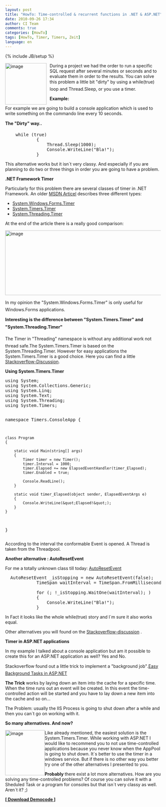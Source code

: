 ```yaml
---
layout: post
title: "HowTo: Time-controlled & recurrent functions in .NET & ASP.NET"
date: 2010-09-26 17:34
author: CI Team
comments: true
categories: [HowTo]
tags: [HowTo, Timer, Timers, Zeit]
language: en
---
```

{% include JB/setup %}
<p><img style="border-right-width: 0px; margin: 0px 10px 0px 0px; display: inline; border-top-width: 0px; border-bottom-width: 0px; border-left-width: 0px" title="image" border="0" alt="image" align="left" src="{{BASE_PATH}}/assets/wp-images-de/image1038.png" width="134" height="134" /></p>
<p>During a project we had the order to run a specific SQL request after several minutes or seconds and to evaluate them in order to the results. You can solve this problem a little bit "dirty" by using a while(true) loop and Thread.Sleep, or you use a timer.</p> 
<strong>Example:</strong>  

<p>For example we are going to build a console application which is used to write something on the commando line every 10 seconds.</p>
<p><strong>The "Dirty" way..</strong></p>
<pre class="c#">
    while (true)
            {
                Thread.Sleep(1000);
                Console.WriteLine(&quot;Bla!&quot;);
            }
</pre>

<p>This alternative works but it isn´t very classy. And especially if you are planning to do two or three things in order you are going to have a problem.</p>

<p><strong>.NET Framework <strong>Timer</strong></strong></p>

<p>Particularly for this problem there are several classes of timer in .NET Framework. An older <a href="http://msdn.microsoft.com/en-us/magazine/cc164015.aspx">MSDN Articel</a> describes three different types:</p>

<ul>
  <li><a href="http://msdn.microsoft.com/de-de/library/system.windows.forms.timer(VS.80).aspx">System.Windows.Forms.Timer</a> </li>

  <li><a href="http://msdn.microsoft.com/en-us/library/system.timers.timer.aspx">System.Timers.Timer</a> </li>

  <li><a href="http://msdn.microsoft.com/de-de/library/system.threading.timer(VS.80).aspx">System.Threading.Timer</a> </li>
</ul>

<p>At the end of the article there is a really good comparison:</p>

<p><a href="{{BASE_PATH}}/assets/wp-images-de/image1039.png"><img style="border-right-width: 0px; display: inline; border-top-width: 0px; border-bottom-width: 0px; border-left-width: 0px" title="image" border="0" alt="image" src="{{BASE_PATH}}/assets/wp-images-de/image_thumb222.png" width="523" height="209" /></a></p>

<p>In my opinion the "System.Windows.Forms.Timer" is only useful for Windows.Forms applications.</p>

<p><strong>Interesting is the difference between "System.Timers.Timer" and "System.Threading.Timer"</strong></p>

<p>The Timer in "Threading" namespace is without any additional work not thread safe.The System.Timers.Timer is based on the System.Threading.Timer. However for easy applications the System.Timers.Timer is a good choice. Here you can find a little&#160; <a href="http://stackoverflow.com/questions/1416803/system-timers-timer-vs-system-threading-timer">Stackoverflow-Discussion</a>.</p>

<p><strong>Using System.Timers.Timer</strong></p>

<div style="padding-bottom: 0px; margin: 0px; padding-left: 0px; padding-right: 0px; display: inline; float: none; padding-top: 0px" id="scid:812469c5-0cb0-4c63-8c15-c81123a09de7:67d14628-1490-4bd2-8a93-e2c134a8aa90" class="wlWriterSmartContent">
  <pre class="c#">using System;
using System.Collections.Generic;
using System.Linq;
using System.Text;
using System.Threading;
using System.Timers;

namespace Timers.ConsoleApp
{

    class Program
    {

        static void Main(string[] args)
        {
            Timer timer = new Timer();
            timer.Interval = 1000;
            timer.Elapsed += new ElapsedEventHandler(timer_Elapsed);
            timer.Enabled = true;

            Console.ReadLine();
        }

        static void timer_Elapsed(object sender, ElapsedEventArgs e)
        {
            Console.WriteLine(&quot;Elapsed!&quot;);
        }
    }
}</pre>
</div>

<p>According to the interval the conformable Event is opened. A Thread is taken from the Threadpool.</p>

<p><strong>Another alternative : AutoResetEvent</strong></p>

<p>For me a totally unknown class till today: <a href="http://msdn.microsoft.com/en-us/library/system.threading.autoresetevent.aspx">AutoResetEvent</a></p>


<pre class="c#">
  AutoResetEvent _isStopping = new AutoResetEvent(false);
            TimeSpan waitInterval = TimeSpan.FromMilliseconds(1000);

            for (; !_isStopping.WaitOne(waitInterval); )
            {
                Console.WriteLine(&quot;Bla!&quot;);
            }
</pre>

<p>In Fact it looks like the whole while(true) story and I´m sure it also works equal.</p>

<p>Other alternatives you will found on the <a href="http://stackoverflow.com/questions/2822441/system-timers-timer-threading-timer-vs-thread-with-whileloop-thread-sleep-for-p">Stackoverflow-discussion</a> .</p>

<p><strong>Timer in ASP.NET applications </strong></p>

<p>In my example I talked about a console application but am it possible to create this for an ASP.NET application as well? Yes and No.</p>

<p>Stackoverflow found out a little trick to implement a "background job".<a href="http://blog.stackoverflow.com/2008/07/easy-background-tasks-in-aspnet/">Easy Background Tasks in ASP.NET</a></p>

<p><strong>The Trick </strong>works by laying down an item into the cache for a specific time. When the time runs out an event will be created. In this event the time-controlled action will be started and you have to lay down a new item into the cache and so on...</p>

<p>The Problem: usually the IIS Process is going to shut down after a while and then you can´t go on working with it.</p>

<p><strong>So many alternatives. And now?</strong></p>

<p><a href="{{BASE_PATH}}/assets/wp-images-de/image1040.png"><img style="border-right-width: 0px; display: inline; border-top-width: 0px; border-bottom-width: 0px; margin-left: 0px; border-left-width: 0px; margin-right: 0px" title="image" border="0" alt="image" align="left" src="{{BASE_PATH}}/assets/wp-images-de/image_thumb223.png" width="128" height="146" /></a></p>

<p>Like already mentioned, the easiest solution is the System.Timers.Timer. While working with ASP.NET I would like to recommend you to not use time-controlled applications because you never know when the AppPool is going to shut down. It´s better to use the timer in a windows service. But if there is no other way you better try one of the other alternatives I presented to you.</p>

<p><strong>Probably </strong>there exist a lot more alternatives. How are you solving any time-controlled problems? Of course you can solve it with a Sheduled Task or a program for consoles but that isn´t very classy as well. Aren´t it? ;) <strong></strong></p>

<p><strong><a href="{{BASE_PATH}}/assets/files/democode/timers/timers.zip">[ Download Democode ]</a></strong></p>
